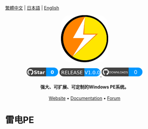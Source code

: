 <p>
  <a href="">繁體中文</a>
  |
  <a href="">日本語</a>
  |
  <a href="">English</a>
</p>
<p align="center">
  <img src="https://raw.githubusercontent.com/yiont/LightPE/main/image/light.png" alt="LightPE" width="150" style="border-radius: 30px">
</p>
<p align="center">
  <a>
    <img alt="Star" src="https://raw.githubusercontent.com/yiont/LightPE/main/image/star.png" width="100" style="border-radius: 30px">
  </a>
  <a href="https://github.com/yiont/LightPE/releases">
    <img alt"Release" src="https://raw.githubusercontent.com/yiont/LightPE/main/image/release.png" width="130" style="border-radius: 30px">
  </a>
  <a>
    <img alt"Downloads" src="https://raw.githubusercontent.com/yiont/LightPE/main/image/downloads.png" width="130" style="border-radius: 30px">
  </a>
</p>
<h4 align="center">强大、可扩展、可定制的Windows PE系统。</h4>

<p align="center">
  <a href="">Website</a>
  •
  <a href="">Documentation</a>
  •
  <a href="">Forum</a>
</p>

# 雷电PE
